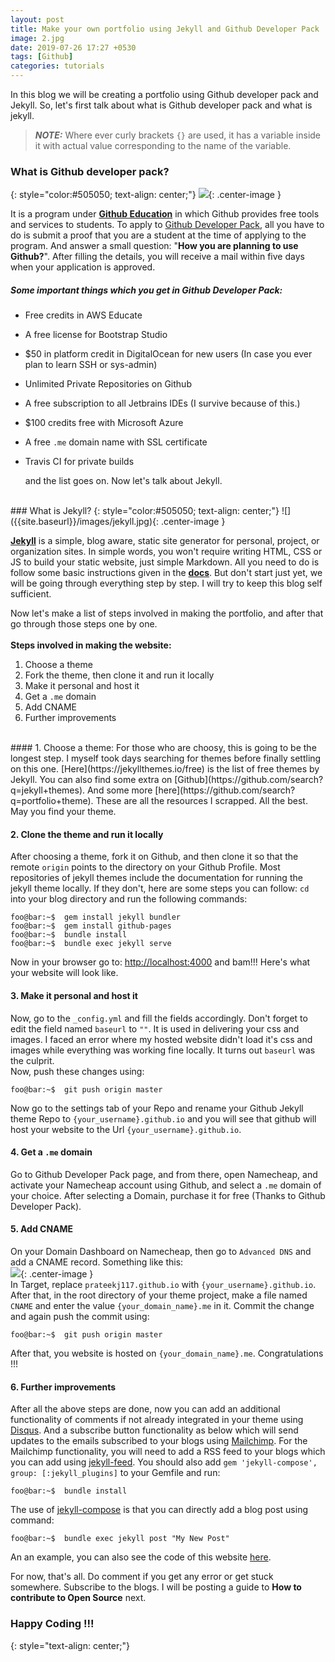 ```yaml
---
layout: post
title: Make your own portfolio using Jekyll and Github Developer Pack
image: 2.jpg
date: 2019-07-26 17:27 +0530
tags: [Github]
categories: tutorials
---
```


In this blog we will be creating a portfolio using Github developer pack and Jekyll.
So, let's first talk about what is Github developer pack and what is jekyll.

> **_NOTE:_**  Where ever curly brackets `{}` are used, it has a variable inside it with actual value corresponding to the name of the variable.

### What is Github developer pack?
{: style="color:#505050; text-align: center;"}
![]({{site.baseurl}}/images/gdpack.png){: .center-image }

It is a program under [**Github Education**](https://education.github.com/) in which Github provides free tools and services to students.
To apply to [Github Developer Pack](https://education.github.com/pack), all you have to do is submit a proof that you are a student at the time 
of applying to the program. And answer a small question: "**How you are planning to use Github?**". After filling the details, you will receive
a mail within five days when your application is approved.

##### Some important things which you get in Github Developer Pack:
* Free credits in AWS Educate
* A free license for Bootstrap Studio
* $50 in platform credit in DigitalOcean for new users (In case you ever plan to learn SSH or sys-admin)
* Unlimited Private Repositories on Github
* A free subscription to all Jetbrains IDEs (I survive because of this.)
* $100 credits free with Microsoft Azure
* A free `.me` domain name with SSL certificate
* Travis CI for private builds
  
  and the list goes on. Now let's talk about Jekyll.

<br/>
### What is Jekyll?
{: style="color:#505050; text-align: center;"}
![]({{site.baseurl}}/images/jekyll.jpg){: .center-image }

[**Jekyll**](https://jekyllrb.com) is a simple, blog aware, static site generator for personal, project, or organization sites. 
In simple words, you won't require writing HTML, CSS or JS to build your static website, just simple Markdown. All you need to do is follow some basic instructions given in the [**docs**](https://jekyllrb.com/docs). 
But don't start just yet, we will be going through everything step by step. I will try to keep this blog self sufficient.

Now let's make a list of steps involved in making the portfolio, and after that go through those steps one by one.
<br/><br/>
**Steps involved in making the website:**
1. Choose a theme
2. Fork the theme, then clone it and run it locally
3. Make it personal and host it
4. Get a `.me` domain
5. Add CNAME
6. Further improvements

<br/>
#### 1. Choose a theme:
For those who are choosy, this is going to be the longest step. I myself took days searching for themes before finally settling on this one.
[Here](https://jekyllthemes.io/free) is the list of free themes by Jekyll. You can also find some extra on [Github](https://github.com/search?q=jekyll+themes). 
And some more [here](https://github.com/search?q=portfolio+theme). These are all the resources I scrapped. All the best. May you find your theme.

#### 2. Clone the theme and run it locally
After choosing a theme, fork it on Github, and then clone it so that the remote `origin` points to the directory on your Github Profile. 
Most repositories of jekyll themes include the documentation for running the jekyll theme locally. If they don't, here are some steps you can follow:
`cd` into your blog directory and run the following commands: 

```console
foo@bar:~$  gem install jekyll bundler
foo@bar:~$  gem install github-pages
foo@bar:~$  bundle install
foo@bar:~$  bundle exec jekyll serve
```
Now in your browser go to: [http://localhost:4000](http://localhost:4000) and bam!!! Here's what your website will look like.

#### 3. Make it personal and host it
Now, go to the `_config.yml` and fill the fields accordingly. Don't forget to edit the field named `baseurl` to `""`. It is used in 
delivering your css and images. I faced an error where my hosted website didn't load it's css and images while everything was working
fine locally. It turns out `baseurl` was the culprit.  
Now, push these changes using:
```console
foo@bar:~$  git push origin master
``` 
Now go to the settings tab of your Repo and rename your Github Jekyll theme Repo to `{your_username}.github.io` and you will see that github will host 
your website to the Url `{your_username}.github.io`.

#### 4. Get a `.me` domain
Go to Github Developer Pack page, and from there, open Namecheap, and activate your Namecheap account using Github, and select a `.me` domain 
of your choice. After selecting a Domain, purchase it for free (Thanks to Github Developer Pack). 

#### 5. Add CNAME
On your Domain Dashboard on Namecheap, then go to `Advanced DNS` 
and add a CNAME record. Something like this:
<br/>
![]({{site.baseurl}}/images/dnsr.png){: .center-image }
<br/>
In Target, replace `prateekj117.github.io` with `{your_username}.github.io`.
After that, in the root directory of your theme project, make a file named `CNAME` and enter the value `{your_domain_name}.me` in it.
Commit the change and again push the commit using:
```console
foo@bar:~$  git push origin master
``` 
After that, you website is hosted on `{your_domain_name}.me`.  Congratulations !!!

#### 6. Further improvements
After all the above steps are done, now you can add an additional functionality of comments if not already integrated in your theme using [Disqus](https://disqus.com/).
And a subscribe button functionality as below which will send updates to the emails subscribed to your blogs using [Mailchimp](https://mailchimp.com/).
For the Mailchimp functionality, you will need to add a RSS feed to your blogs which you can add using [jekyll-feed](https://github.com/jekyll/jekyll-feed).
You should also add `gem 'jekyll-compose', group: [:jekyll_plugins]` to your Gemfile and run:
```console
foo@bar:~$  bundle install
``` 
The use of [jekyll-compose](https://github.com/jekyll/jekyll-compose) is that you can directly add a blog post using command:
```console
foo@bar:~$  bundle exec jekyll post "My New Post"
``` 

An an example, you can also see the code of this website [here](https://github.com/prateekj117/prateekj117.github.io). 

For now, that's all. Do comment if you get any error or get stuck somewhere. Subscribe to the blogs. I will be posting a guide to 
**How to contribute to Open Source** next.
### Happy Coding !!!
{: style="text-align: center;"}
